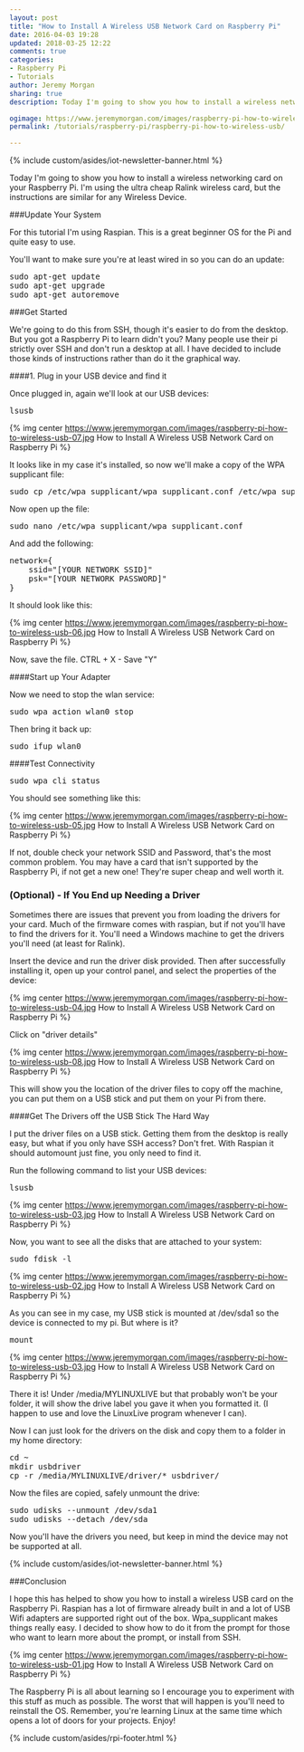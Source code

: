 ```yaml
---
layout: post
title: "How to Install A Wireless USB Network Card on Raspberry Pi"
date: 2016-04-03 19:28
updated: 2018-03-25 12:22
comments: true
categories: 
- Raspberry Pi
- Tutorials
author: Jeremy Morgan
sharing: true
description: Today I'm going to show you how to install a wireless networking card on your Raspberry Pi. I'm using the ultra cheap Ralink wireless card, but the instructions are similar for any Wireless Device.

ogimage: https://www.jeremymorgan.com/images/raspberry-pi-how-to-wireless-usb-01.jpg
permalink: /tutorials/raspberry-pi/raspberry-pi-how-to-wireless-usb/

---
```

{% include custom/asides/iot-newsletter-banner.html %}

Today I'm going to show you how to install a wireless networking card on your Raspberry Pi. I'm using the ultra cheap Ralink wireless card, but the instructions are similar for any Wireless Device. 
 
<!-- more -->

###Update Your System

For this tutorial I'm using Raspian. This is a great beginner OS for the Pi and quite easy to use.

You'll want to make sure you're at least wired in so you can do an update:

<pre>
sudo apt-get update
sudo apt-get upgrade
sudo apt-get autoremove
</pre>

###Get Started

We're going to do this from SSH, though it's easier to do from the desktop. But you got a Raspberry Pi to learn didn't you? Many people use their pi strictly over SSH and don't run a desktop at all. I have decided to include those kinds of instructions rather than do it the graphical way. 

####1. Plug in your USB device and find it

Once plugged in, again we'll look at our USB devices:

<pre>
lsusb
</pre>

{% img center https://www.jeremymorgan.com/images/raspberry-pi-how-to-wireless-usb-07.jpg How to Install A Wireless USB Network Card on Raspberry Pi %}

It looks like in my case it's installed, so now we'll make a copy of the WPA supplicant file:

<pre>
sudo cp /etc/wpa_supplicant/wpa_supplicant.conf /etc/wpa_supplicant/wpa_supplicant.conf.bak
</pre>

Now open up the file:

<pre>
sudo nano /etc/wpa_supplicant/wpa_supplicant.conf
</pre>

And add the following:

<pre>
network={
	ssid="[YOUR NETWORK SSID]"
	psk="[YOUR NETWORK PASSWORD]"
}
</pre>

It should look like this:

{% img center https://www.jeremymorgan.com/images/raspberry-pi-how-to-wireless-usb-06.jpg How to Install A Wireless USB Network Card on Raspberry Pi %}

Now, save the file. CTRL + X - Save "Y"

####Start up Your Adapter

Now we need to stop the wlan service:

<pre>
sudo wpa_action wlan0 stop
</pre>

Then bring it back up:

<pre>
sudo ifup wlan0
</pre>

####Test Connectivity

<pre>
sudo wpa_cli status
</pre>

You should see something like this:

{% img center https://www.jeremymorgan.com/images/raspberry-pi-how-to-wireless-usb-05.jpg How to Install A Wireless USB Network Card on Raspberry Pi %}

If not, double check your network SSID and Password, that's the most common problem. You may have a card that isn't supported by the Raspberry Pi, if not get a new one! They're super cheap and well worth it.


### (Optional) - If You End up Needing a Driver

Sometimes there are issues that prevent you from loading the drivers for your card. Much of the firmware comes with raspian, but if not you'll have to find the drivers for it. You'll need a Windows machine to get the drivers you'll need (at least for Ralink). 

Insert the device and run the driver disk provided. Then after successfully installing it, open up your control panel, and select the properties of the device:

{% img center https://www.jeremymorgan.com/images/raspberry-pi-how-to-wireless-usb-04.jpg How to Install A Wireless USB Network Card on Raspberry Pi %}

Click on "driver details"

{% img center https://www.jeremymorgan.com/images/raspberry-pi-how-to-wireless-usb-08.jpg How to Install A Wireless USB Network Card on Raspberry Pi %}

This will show you the location of the driver files to copy off the machine, you can put them on a USB stick and put them on your Pi from there. 


####Get The Drivers off the USB Stick The Hard Way

I put the driver files on a USB stick. Getting them from the desktop is really easy, but what if you only have SSH access? Don't fret. With Raspian it should automount just fine, you only need to find it.

Run the following command to list your USB devices:

<pre>
lsusb
</pre>

{% img center https://www.jeremymorgan.com/images/raspberry-pi-how-to-wireless-usb-03.jpg How to Install A Wireless USB Network Card on Raspberry Pi %}

Now, you want to see all the disks that are attached to your system:

<pre>
sudo fdisk -l
</pre>

{% img center https://www.jeremymorgan.com/images/raspberry-pi-how-to-wireless-usb-02.jpg How to Install A Wireless USB Network Card on Raspberry Pi %}

As you can see in my case, my USB stick is mounted at /dev/sda1 so the device is connected to my pi. But where is it? 

<pre>
mount
</pre>

{% img center https://www.jeremymorgan.com/images/raspberry-pi-how-to-wireless-usb-03.jpg How to Install A Wireless USB Network Card on Raspberry Pi %}

There it is! Under /media/MYLINUXLIVE but that probably won't be your folder, it will show the drive label you gave it when you formatted it. (I happen to use and love the LinuxLive program whenever I can).

Now I can just look for the drivers on the disk and copy them to a folder in my home directory:

<pre>
cd ~
mkdir usbdriver
cp -r /media/MYLINUXLIVE/driver/* usbdriver/
</pre>

Now the files are copied, safely unmount the drive:

<pre>
sudo udisks --unmount /dev/sda1
sudo udisks --detach /dev/sda
</pre>

Now you'll have the drivers you need, but keep in mind the device may not be supported at all. 

{% include custom/asides/iot-newsletter-banner.html %}

###Conclusion

I hope this has helped to show you how to install a wireless USB card on the Raspberry Pi. Raspian has a lot of firmware already built in and a lot of USB Wifi adapters are supported right out of the box. Wpa_supplicant makes things really easy. I decided to show how to do it from the prompt for those who want to learn more about the prompt, or install from SSH. 

{% img center https://www.jeremymorgan.com/images/raspberry-pi-how-to-wireless-usb-01.jpg How to Install A Wireless USB Network Card on Raspberry Pi %}

The Raspberry Pi is all about learning so I encourage you to experiment with this stuff as much as possible. The worst that will happen is you'll need to reinstall the OS. Remember, you're learning Linux at the same time which opens a lot of doors for your projects. Enjoy!

{% include custom/asides/rpi-footer.html %}